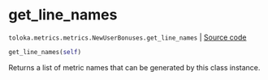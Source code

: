 # get_line_names
`toloka.metrics.metrics.NewUserBonuses.get_line_names` | [Source code](https://github.com/Toloka/toloka-kit/blob/v1.0.1/src/metrics/metrics.py#L220)

```python
get_line_names(self)
```

Returns a list of metric names that can be generated by this class instance.

